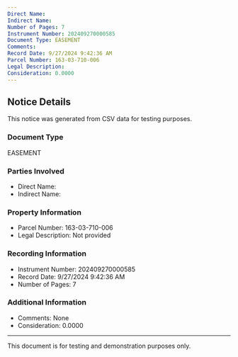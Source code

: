 ```yaml
---
Direct Name: 
Indirect Name: 
Number of Pages: 7
Instrument Number: 202409270000585
Document Type: EASEMENT
Comments: 
Record Date: 9/27/2024 9:42:36 AM
Parcel Number: 163-03-710-006
Legal Description: 
Consideration: 0.0000
---
```


## Notice Details

This notice was generated from CSV data for testing purposes.

### Document Type
EASEMENT

### Parties Involved
- Direct Name: 
- Indirect Name: 

### Property Information
- Parcel Number: 163-03-710-006
- Legal Description: Not provided

### Recording Information
- Instrument Number: 202409270000585
- Record Date: 9/27/2024 9:42:36 AM
- Number of Pages: 7

### Additional Information
- Comments: None
- Consideration: 0.0000

---

This document is for testing and demonstration purposes only.
